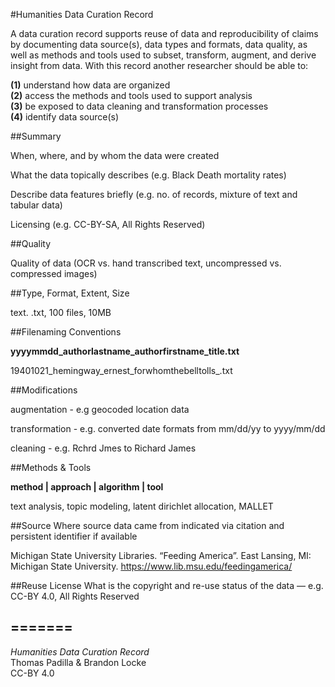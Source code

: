 #Humanities Data Curation Record

A data curation record supports reuse of data and
reproducibility of claims by documenting data
source(s), data types and formats, data quality, as well as methods and tools used to subset, transform, augment, and
derive insight from data. With this record another researcher should be
able to:  

**(1)** understand how data are organized  
**(2)** access the methods and tools used to support analysis  
**(3)** be exposed to data cleaning and transformation processes  
**(4)** identify data source(s)

##Summary

When, where, and by whom the data were created

What the data topically describes (e.g. Black Death mortality rates)

Describe data features briefly (e.g. no. of records, mixture of text and tabular data)

Licensing (e.g. CC-BY-SA, All Rights Reserved)

##Quality

Quality of data (OCR vs. hand transcribed text, uncompressed vs. compressed images)

##Type, Format, Extent, Size

text. .txt, 100 files, 10MB

##Filenaming Conventions

**yyyymmdd\_authorlastname\_authorfirstname\_title.txt**

19401021\_hemingway\_ernest\_forwhomthebelltolls\_.txt

##Modifications

augmentation - e.g geocoded location data

transformation - e.g. converted date formats from mm/dd/yy to yyyy/mm/dd

cleaning - e.g. Rchrd Jmes to Richard James

##Methods & Tools

**method | approach | algorithm | tool**

text analysis, topic modeling, latent dirichlet allocation, MALLET

##Source
Where source data came from indicated via citation and persistent identifier if available

Michigan State University Libraries. “Feeding America”. East Lansing,
MI: Michigan State University. https://www.lib.msu.edu/feedingamerica/

##Reuse License
What is the copyright and re-use status of the data — e.g. CC-BY 4.0, All Rights Reserved

=======
---
*Humanities Data Curation Record*  
Thomas Padilla & Brandon Locke  
CC-BY 4.0



